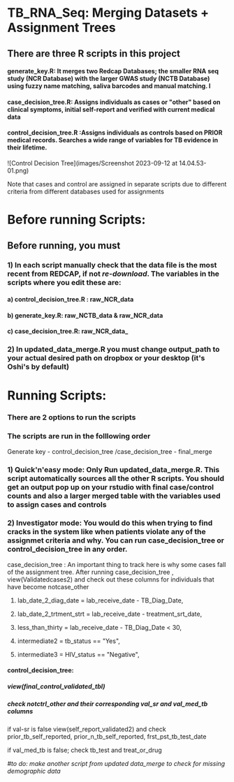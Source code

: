 # TB_RNA_Seq: Merging Datasets + Assignment Trees

## There are three R scripts in this project

#### generate_key.R: It merges two Redcap Databases; the smaller RNA seq study (NCR Database) with the larger GWAS study (NCTB Database) using fuzzy name matching, saliva barcodes and manual matching. I

#### case_decision_tree.R: Assigns individuals as cases or "other" based on clinical symptoms, initial self-report and verified with current medical data

#### control_decision_tree.R :Assigns individuals as controls based on PRIOR medical records. Searches a wide range of variables for TB evidence in their lifetime.

![Control Decision Tree](images/Screenshot 2023-09-12 at 14.04.53-01.png)

Note that cases and control are assigned in separate scripts due to different criteria from different databases used for assignments

# Before running Scripts:

## Before running, you must

### 1) In each script manually check that the data file is the most recent from REDCAP, if not ***re-download***. The variables in the scripts where you edit these are:

#### a) control_decision_tree.R : raw_NCR_data

#### b) generate_key.R: raw_NCTB_data & raw_NCR_data

#### c) case_decision_tree.R: raw_NCR_data\_

### 2) In updated_data_merge.R you must change output_path to your actual desired path on dropbox or your desktop (it's Oshi's by default)

# Running Scripts:

### There are 2 options to run the scripts

### The scripts are run in the folllowing order

Generate key - control_decision_tree /case_decision_tree - final_merge

### 1) Quick'n'easy mode: Only Run updated_data_merge.R. This script  automatically sources all the other R scripts. You should get an output pop up on your rstudio with final case/control counts and also a larger merged table with the variables used to assign cases and controls

### 2) Investigator mode: You would do this when trying to find cracks in the system like when patients violate any of the assignmet criteria and why. You can run case_decision_tree or control_decision_tree in any order. 

case_decision_tree : An important thing to track here is why some cases fall of the assignment tree. After running case_decision_tree , view(Validatedcases2) and check out these columns for individuals that have become notcase_other

1.  lab_date_2_diag_date = lab_receive_date - TB_Diag_Date,

2.  lab_date_2_trtment_strt = lab_receive_date - treatment_srt_date,

3.  less_than_thirty = lab_receive_date - TB_Diag_Date \< 30,

4.  intermediate2 = tb_status == "Yes",

5.  intermediate3 = HIV_status == "Negative",

#### control_decision_tree:  

##### view(final_control_validated_tbl) 

##### check notctrl_other and their corresponding val_sr and val_med_tb columns

if val-sr is false view(self_report_validated2) and check prior_tb_self_reported, prior_n_tb_self_reported, frst_pst_tb_test_date

if val_med_tb is false; check tb_test and treat_or_drug

*#to do: make another script from updated data_merge to check for missing demographic data*
